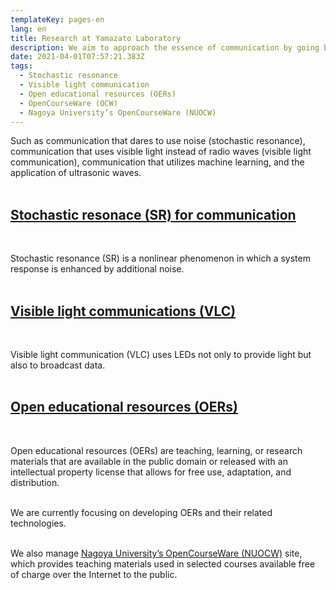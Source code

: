 ```yaml
---
templateKey: pages-en
lang: en
title: Research at Yamazato Laboratory
description: We aim to approach the essence of communication by going beyond the existing communication framework.
date: 2021-04-01T07:57:21.383Z
tags:
  - Stochastic resonance
  - Visible light communication
  - Open educational resources (OERs)
  - OpenCourseWare (OCW)
  - Nagoya University’s OpenCourseWare (NUOCW)
---
```


Such as communication that dares to use noise (stochastic resonance), communication that uses visible light instead of radio waves (visible light communication), communication that utilizes machine learning, and the application of ultrasonic waves.
<br /><br />

## [Stochastic resonace (SR) for communication](/en/Sub-threshold-signal-detection-using-stochastic-resonance/)
<br />

Stochastic resonance (SR) is a nonlinear phenomenon in which a system response is enhanced by additional noise. 
<br /><br />

## [Visible light communications (VLC)](/en/Image-sensor-communication/)
<br />

Visible light communication (VLC) uses LEDs not only to provide light but also to broadcast data. 
<br /><br />

## [Open educational resources (OERs)](/en/OER/)
<br />

Open educational resources (OERs) are teaching, learning, or research materials that are available in the public domain or released with an intellectual property license that allows for free use, adaptation, and distribution. 
<br /><br />

We are currently focusing on developing OERs and their related technologies.
<br /><br />

We also manage [Nagoya University’s OpenCourseWare (NUOCW)](https://ocw.nagoya-u.jp/en "Nagoya University’s OpenCourseWare (NUOCW)") site, which provides teaching materials used in selected courses available free of charge over the Internet to the public.

